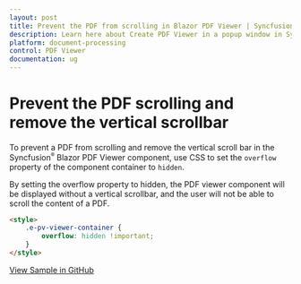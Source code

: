 ```yaml
---
layout: post
title: Prevent the PDF from scrolling in Blazor PDF Viewer | Syncfusion
description: Learn here about Create PDF Viewer in a popup window in Syncfusion Blazor PDF Viewer component and more.
platform: document-processing
control: PDF Viewer
documentation: ug
---
```


# Prevent the PDF scrolling and remove the vertical scrollbar

To prevent a PDF from scrolling and remove the vertical scroll bar in the Syncfusion<sup style="font-size:70%">&reg;</sup> Blazor PDF Viewer component, use CSS to set the `overflow` property of the component container to `hidden`.

By setting the overflow property to hidden, the PDF viewer component will be displayed without a vertical scrollbar, and the user will not be able to scroll the content of a PDF.

```html
<style>
    .e-pv-viewer-container {
        overflow: hidden !important;
    }
</style>
```

[View Sample in GitHub](https://github.com/SyncfusionExamples/blazor-pdf-viewer-examples/tree/BLAZ-28848-preventScroll/Common/Prevent%20the%20PDF%20from%20scrolling)